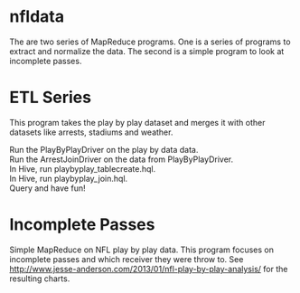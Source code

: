 nfldata
=======

The are two series of MapReduce programs.  One is a series of programs to extract and normalize the data.  The second is a simple program to look at incomplete passes.  

ETL Series
==========

This program takes the play by play dataset and merges it with other datasets like arrests, stadiums and weather.   

Run the PlayByPlayDriver on the play by data data.   
Run the ArrestJoinDriver on the data from PlayByPlayDriver.      
In Hive, run playbyplay_tablecreate.hql.    
In Hive, run playbyplay_join.hql.   
Query and have fun!   

Incomplete Passes
=================
Simple MapReduce on NFL play by play data.  This program focuses on incomplete passes and which receiver they were throw to.  See http://www.jesse-anderson.com/2013/01/nfl-play-by-play-analysis/ for the resulting charts.
